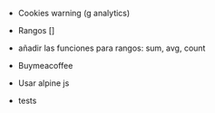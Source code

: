 * Cookies warning (g analytics)

* Rangos []
* añadir las funciones para rangos: sum, avg, count

* Buymeacoffee
* Usar alpine js

* tests
